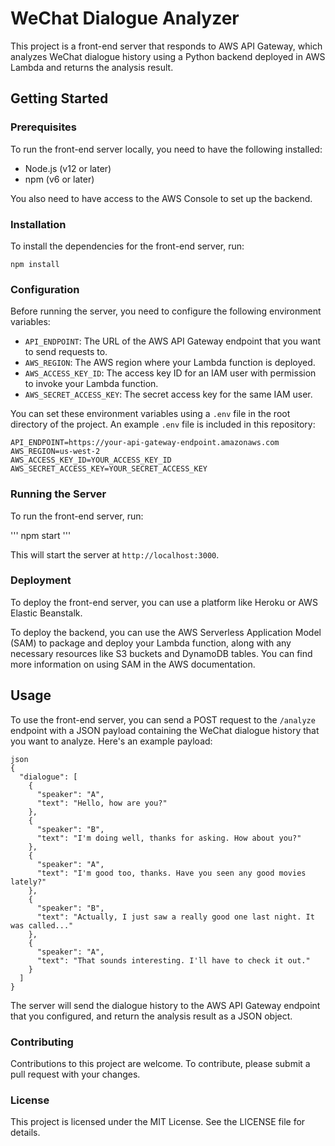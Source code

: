 # WeChat Dialogue Analyzer

This project is a front-end server that responds to AWS API Gateway, which analyzes WeChat dialogue history using a Python backend deployed in AWS Lambda and returns the analysis result.

## Getting Started

### Prerequisites

To run the front-end server locally, you need to have the following installed:

- Node.js (v12 or later)
- npm (v6 or later)

You also need to have access to the AWS Console to set up the backend.

### Installation

To install the dependencies for the front-end server, run:
```
npm install
```

### Configuration

Before running the server, you need to configure the following environment variables:

- `API_ENDPOINT`: The URL of the AWS API Gateway endpoint that you want to send requests to.
- `AWS_REGION`: The AWS region where your Lambda function is deployed.
- `AWS_ACCESS_KEY_ID`: The access key ID for an IAM user with permission to invoke your Lambda function.
- `AWS_SECRET_ACCESS_KEY`: The secret access key for the same IAM user.

You can set these environment variables using a `.env` file in the root directory of the project. An example `.env` file is included in this repository:
```
API_ENDPOINT=https://your-api-gateway-endpoint.amazonaws.com
AWS_REGION=us-west-2
AWS_ACCESS_KEY_ID=YOUR_ACCESS_KEY_ID
AWS_SECRET_ACCESS_KEY=YOUR_SECRET_ACCESS_KEY
```

### Running the Server

To run the front-end server, run:

'''
npm start
'''

This will start the server at `http://localhost:3000`.

### Deployment

To deploy the front-end server, you can use a platform like Heroku or AWS Elastic Beanstalk.

To deploy the backend, you can use the AWS Serverless Application Model (SAM) to package and deploy your Lambda function, along with any necessary resources like S3 buckets and DynamoDB tables. You can find more information on using SAM in the AWS documentation.

## Usage

To use the front-end server, you can send a POST request to the `/analyze` endpoint with a JSON payload containing the WeChat dialogue history that you want to analyze. Here's an example payload:

```
json
{
  "dialogue": [
    {
      "speaker": "A",
      "text": "Hello, how are you?"
    },
    {
      "speaker": "B",
      "text": "I'm doing well, thanks for asking. How about you?"
    },
    {
      "speaker": "A",
      "text": "I'm good too, thanks. Have you seen any good movies lately?"
    },
    {
      "speaker": "B",
      "text": "Actually, I just saw a really good one last night. It was called..."
    },
    {
      "speaker": "A",
      "text": "That sounds interesting. I'll have to check it out."
    }
  ]
}
```

The server will send the dialogue history to the AWS API Gateway endpoint that you configured, and return the analysis result as a JSON object.

### Contributing
Contributions to this project are welcome. To contribute, please submit a pull request with your changes.

### License
This project is licensed under the MIT License. See the LICENSE file for details.

